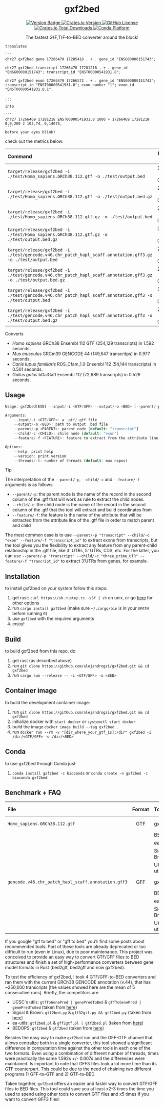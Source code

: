 <p align="center">
  <h1 align="center">
    gxf2bed
  </h1>

  <p align="center">
    <a href="https://img.shields.io/badge/version-0.1.0dev-green" target="_blank">
      <img alt="Version Badge" src="https://img.shields.io/badge/version-0.2.7-green">
    </a>
    <a href="https://crates.io/crates/gxf2bed" target="_blank">
      <img alt="Crates.io Version" src="https://img.shields.io/crates/v/gxf2bed">
    </a>
    <a href="https://github.com/alejandrogzi/gxf2bed" target="_blank">
      <img alt="GitHub License" src="https://img.shields.io/github/license/alejandrogzi/gxf2bed?color=blue">
    </a>
    <a href="https://crates.io/crates/gxf2bed" target="_blank">
      <img alt="Crates.io Total Downloads" src="https://img.shields.io/crates/d/gxf2bed">
    </a>
    <a href="https://anaconda.org/bioconda/gxf2bed" target="_blank">
      <img alt="Conda Platform" src="https://img.shields.io/conda/pn/bioconda/gxf2bed">
    </a>
  </p>


  <p align="center">
    The fastest G{F,T}F-to-BED converter around the block!

    translates

    ```
    chr27 gxf2bed gene 17266470 17285418 . + . gene_id "ENSG00000151743";

    chr27 gxf2bed transcript 17266470 17281218 . + . gene_id "ENSG00000151743"; transcript_id "ENST00000541931.8";

    chr27 gxf2bed exon 17266470 17266572 . + . gene_id "ENSG00000151743"; transcript_id "ENST00000541931.8"; exon_number "1"; exon_id "ENST00000541931.8.1";

    ...
    ```
    into

    ```
    chr27 17266469 17281218 ENST00000541931.8 1000 + 17266469 17281218 0,0,200 2 103,74, 0,14675,
    ```
    before your eyes blink!
  </p>

</p>


check out the metrics below:

| Command | Mean [s] | Min [s] | Max [s] | Relative |
|:---|---:|---:|---:|---:|
| `target/release/gxf2bed -i ./test/Homo_sapiens.GRCh38.112.gtf -o ./test/output.bed` | 1.592 ± 0.007 | 1.585 | 1.603 | 1.00 |
| `target/release/gxf2bed -i ./test/Homo_sapiens.GRCh38.112.gtf -o ./test/output.bed.gz` | 2.575 ± 0.033 | 2.551 | 2.631 | 1.62 ± 0.02 |
| `target/release/gxf2bed -i ./test/Homo_sapiens.GRCh38.112.gtf.gz -o ./test/output.bed` | 2.984 ± 0.011 | 2.965 | 2.993 | 1.87 ± 0.01 |
| `target/release/gxf2bed -i ./test/Homo_sapiens.GRCh38.112.gtf.gz -o ./test/output.bed.gz` | 3.946 ± 0.009 | 3.938 | 3.958 | 2.48 ± 0.01 |
| `target/release/gxf2bed -i ./test/gencode.v46.chr_patch_hapl_scaff.annotation.gff3.gz -o ./test/output.bed` | 2.046 ± 0.003 | 2.042 | 2.050 | 1.28 ± 0.01 |
| `target/release/gxf2bed -i ./test/gencode.v46.chr_patch_hapl_scaff.annotation.gff3.gz -o ./test/output.bed.gz` | 2.050 ± 0.014 | 2.038 | 2.072 | 1.29 ± 0.01 |
| `target/release/gxf2bed -i ./test/gencode.v46.chr_patch_hapl_scaff.annotation.gff3 -o ./test/output.bed` | 1.861 ± 0.014 | 1.847 | 1.879 | 1.17 ± 0.01 |
| `target/release/gxf2bed -i ./test/gencode.v46.chr_patch_hapl_scaff.annotation.gff3 -o ./test/output.bed.gz` | 2.914 ± 0.062 | 2.866 | 3.019 | 1.83 ± 0.04 |

Converts
- *Homo sapiens* GRCh38 Ensembl 112 GTF (254,129 transcripts) in 1.592 seconds.
- *Mus musculus* GRCm39 GENCODE 44 (149,547 transcritps) in 0.977 seconds.
- *Canis lupus familiaris* ROS_Cfam_1.0 Ensembl 112 (54,144 transcripts) in 0.501 seconds.
- *Gallus galus* bGalGal1 Ensembl 112 (72,689 transcripts) in 0.529 seconds.


## Usage
``` rust
Usage: gxf2bed[EXE] --input/-i <GTF/GFF> --output/-o <BED> [--parent/-p <PARENT>] [--child/-c <CHILD>] [--feature/-f <FEATURE>]

Arguments:
    --input/-i <GTF/GFF>: a .gtf/.gff file
    --output/-o <BED>: path to output .bed file
    --parent/-p <PARENT>: parent node [default: "transcript"]
    --child/-c <CHILD>: child node [default: "exon"]
    --feature/-f <FEATURE>: feature to extract from the attribute line [default: "transcript_id"]

Options:
    --help: print help
    --version: print version
    --threads/-t: number of threads (default: max ncpus)
```

> [!TIP]
> The interpretation of the `--parent/-p`, `--child/-c` and `--feature/-f` arguments is as follows:
> - `--parent/-p`: the parent node is the name of the record in the second column of the .gtf that will work as rule to extract the child nodes.
> - `--child/-c`: the child node is the name of the record in the second column of the .gtf that the tool will extract and build coordinates from
> - `--feature/-f`: the feature is the name of the attribute that will be extracted from the attribute line of the .gtf file in order to match parent and child
>
> The most common case is to use `--parent/-p "transcript" --child/-c "exon" --feature/-f "transcript_id"` to extract exons from transcripts, but the tool
> gives you the flexibility to extract any feature from any parent-child relationship in the .gtf file, like 3' UTRs, 5' UTRs, CDS, etc. For the latter,
> you can use `--parent/-p "transcript" --child/-c "three_prime_UTR" --feature/-f "trancript_id"` to extract 3'UTRs from genes, for example.

## Installation
to install gxf2bed on your system follow this steps:
1. get rust: `curl https://sh.rustup.rs -sSf | sh` on unix, or go [here](https://www.rust-lang.org/tools/install) for other options
2. run `cargo install gxf2bed` (make sure `~/.cargo/bin` is in your `$PATH` before running it)
4. use `gxf2bed` with the required arguments
5. enjoy!

## Build
to build gxf2bed from this repo, do:

1. get rust (as described above)
2. run `git clone https://github.com/alejandrogzi/gxf2bed.git && cd gxf2bed`
3. run `cargo run --release -- -i <GTF/GFF> -o <BED>`

## Container image
to build the development container image:
1. run `git clone https://github.com/alejandrogzi/gxf2bed.git && cd gxf2bed`
2. initialize docker with `start docker` or `systemctl start docker`
3. build the image `docker image build --tag gxf2bed .`
4. run `docker run --rm -v "[dir_where_your_gtf_is]:/dir" gxf2bed -i /dir/<GTF/GFF> -o /dir/<BED>`

## Conda
to use gxf2bed through Conda just:
1. `conda install gxf2bed -c bioconda` or `conda create -n gxf2bed -c bioconda gxf2bed`


## Benchmark + FAQ

| File | Format | Tool | Language | Time [s] | Fold-change | Size | n_transcripts |
|:---|:---:|:---|:---:|---:|---:|---:|---:|
| `Homo_sapiens.GRCh38.112.gtf` | GTF | gxf2bed | Rust | 1.592 | 1.00 | 1.4 GB | 254,129 |
|  |  | BEDOPS | C | 13.06 | 8.20 |  |  |
|  |  | ea | Perl | 15.69 | 9.86 |  |  |
|  |  | Signal & Brown | Python | 7.58 | 4.77 |  |  |
|  |  | UCSC's utils | C++ | 10.97 | 6.89 |  |  |
| `gencode.v46.chr_patch_hapl_scaff.annotation.gff3` | GFF | gxf2bed | Rust | 1.861 | 1.00 | 1.6 GB | 278,220 |
|  |  | BEDOPS | C | 18.24 | 9.80 |  |  |
|  |  | ea | Perl | 22.28 | 11.98 |  |  |
|  |  | Signal & Brown | Python | 47.02 | 25.24 |  |  |
|  |  | UCSC's utils | C++ | 17.42 | 9.35 |  |  |


If you google "gtf to bed" or "gff to bed" you'll find some posts about recommended tools. Part of these tools are already deprecated or too difficult to run (even in Linux), due to poor maintenance. This project was conceived to provide an easy way to convert GTF/GFF files to BED structures and finish a set of high-performance converters between gene model formats in Rust (bed2gtf, bed2gff and now gxf2bed).

To test the efficiency of gxf2bed, I took 4 GTF/GFF-to-BED converters and ran them with the current GRCh38 GENCODE annotation (v.44), that has ~250,000 transcripts [the values showed here are the mean of 5 consecutive runs]. Briefly, the competitors are:
- UCSC's utils: `gtfToGenePred | genePredToBed` & `gffToGenePred | genePredToBed` (taken from [here](https://hgdownload.soe.ucsc.edu/admin/exe/linux.x86_64/))
- Signal & Brown: `gtf2bed.py` & `gff32gtf.py && gtf2bed.py` (taken from [here](https://github.com/signalbash/how_are_we_stranded_here/tree/master/how_are_we_stranded_here))
- ea-utils: `gtf2bed.pl` & `gff2gtf.pl | gtf2bed.pl` (taken from [here](https://github.com/ExpressionAnalysis/ea-utils/tree/master/clipper))
- BEDOPS: `gtf2bed` &  `gtf2bed` (taken from [here](https://github.com/bedops/bedops/tree/master/applications/bed/conversion/src/wrappers))

Besides the easy way to make `gxf2bed` run and the GFF-GTF channel that allows centralize both in a single converter, this tool showed a significant difference in computation time against the other tools in each one of the two formats. Even using a combination of different number of threads, times were practically the same 1.592s +/- 0.007s and the differences were maintained. Is important to note that GFF3 files took a lot more time than its GTF counterpart. This could be due to the need of chaining two different programs 1) GFF-to-GTF and 2) GTF-to-BED.

Taken together, `gxf2bed` offers an easier and faster way to convert GTF/GFF files to BED files. This tool could save you at least x2-3 times the time you used to spend using other tools to convert GTF files and x5 times if you want to convert GFF3 files!

